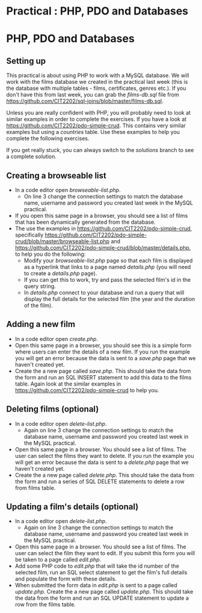 # Practical : PHP, PDO and Databases

# PHP, PDO and Databases

## Setting up
This practical is about using PHP to work with a MySQL database. We will work with the films database we created in the practical last week (this is the database with multiple tables - films, certificates, genres etc.). If you don't have this from last week, you can grab the  *films-db.sql* file from https://github.com/CIT2202/sql-joins/blob/master/films-db.sql.

Unless you are really confident with PHP, you will probably need to look at similar examples in order to complete the exercises. If you have a look at https://github.com/CIT2202/pdo-simple-crud. This contains very similar examples but using a *countries* table. Use these examples to help you complete the following exercises.

If you get really stuck, you can always switch to the *solutions* branch to see a complete solution.

## Creating a browseable list
* In a code editor open *browseable-list.php*.
  * On line 3 change the connection settings to match the database name, username and password you created last week in the MySQL practical.
* If you open this same page in a browser, you should see a list of films that has been dynamically generated from the database.
* The use the examples in https://github.com/CIT2202/pdo-simple-crud, specifically https://github.com/CIT2202/pdo-simple-crud/blob/master/browseable-list.php and https://github.com/CIT2202/pdo-simple-crud/blob/master/details.php, to help you do the following:
  * Modify your *browseable-list.php* page so that each film is displayed as a hyperlink that links to a page named *details.php* (you will need to create a *details.php* page).
  * If you can get this to work, try and pass the selected film's id in the query string.
  * In *details.php* connect to your database and run a query that will display the full details for the selected film (the year and the duration of the film).


## Adding a new film
* In a code editor open *create.php*.
* Open this same page in a browser, you should see this is a simple form where users can enter the details of a new film. If you run the example you will get an error because the data is sent to a *save.php* page that we haven't created yet.
* Create the a new page called *save.php*. This should take the data from the form and run an SQL INSERT statement to add this data to the films table.  Again look at the similar examples in https://github.com/CIT2202/pdo-simple-crud to help you.

## Deleting films  (optional)
* In a code editor open *delete-list.php*.
  * Again on line 3 change the connection settings to match the database name, username and password you created last week in the MySQL practical.
* Open this same page in a browser. You should see a list of films. The user can select the films they want to delete. If you run the example you will get an error because the data is sent to a *delete.php* page that we haven't created yet.
* Create the a new page called *delete.php*. This should take the data from the form and run a series of SQL DELETE statements to delete a row from films table.

## Updating a film's details (optional)
* In a code editor open *delete-list.php*.
  * Again on line 3 change the connection settings to match the database name, username and password you created last week in the MySQL practical.
* Open this same page in a browser. You should see a list of films. The user can select the film they want to edit. If you submit this form you will be taken to a page called *edit.php*.
* Add some PHP code to *edit.php* that will take the id number of the selected film, run an SQL select statement to get the film's full details and populate the form with these details.
* When submitted the form data in *edit.php* is sent to a page called *update.php*. Create the a new page called *update.php*. This should take the data from the form and run an SQL UPDATE statement to update a row from the films table.
